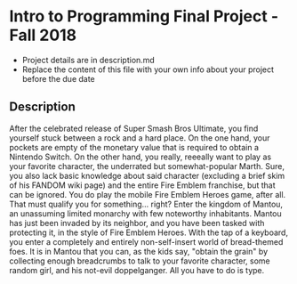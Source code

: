 # Intro to Programming Final Project - Fall 2018

* Project details are in description.md
* Replace the content of this file with your own info about your project before the due date

## Description
  After the celebrated release of Super Smash Bros Ultimate, you find yourself stuck between a rock and a hard place. On the one hand, your pockets are empty of the monetary value that is required to obtain a Nintendo Switch. On the other hand, you really, reeeally want to play as your favorite character, the underrated but somewhat-popular Marth. Sure, you also lack basic knowledge about said character (excluding a brief skim of his FANDOM wiki page) and the entire Fire Emblem franchise, but that can be ignored. You do play the mobile Fire Emblem Heroes game, after all. That must qualify you for something... right?
  Enter the kingdom of Mantou, an unassuming limited monarchy with few noteworthy inhabitants. Mantou has just been invaded by its neighbor, and you have been tasked with protecting it, in the style of Fire Emblem Heroes. With the tap of a keyboard, you enter a completely and entirely non-self-insert world of bread-themed foes. It is in Mantou that you can, as the kids say, "obtain the grain" by collecting enough breadcrumbs to talk to your favorite character, some random girl, and his not-evil doppelganger. All you have to do is type.

